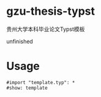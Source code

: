 # gzu-thesis-typst
贵州大学本科毕业论文Typst模板

unfinished
# Usage
```typst
#import "template.typ": *
#show: template
```
